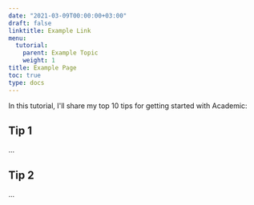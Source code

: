 ```yaml
---
date: "2021-03-09T00:00:00+03:00"
draft: false
linktitle: Example Link
menu:
  tutorial:
    parent: Example Topic
    weight: 1
title: Example Page
toc: true
type: docs
---
```


In this tutorial, I'll share my top 10 tips for getting started with Academic:

## Tip 1

...

## Tip 2

...
